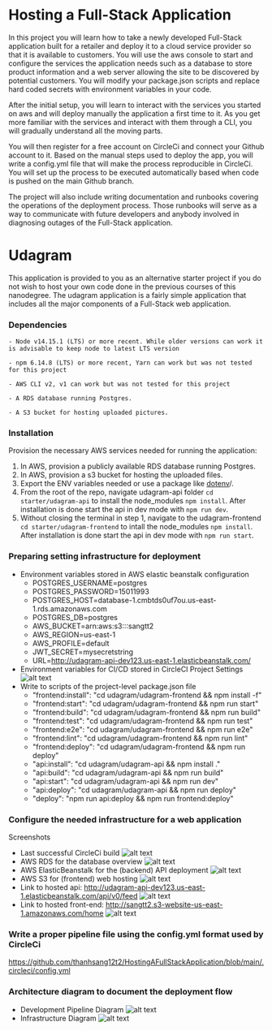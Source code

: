 # Hosting a Full-Stack Application

In this project you will learn how to take a newly developed Full-Stack application built for a retailer and deploy it to a cloud service provider so that it is available to customers. You will use the aws console to start and configure the services the application needs such as a database to store product information and a web server allowing the site to be discovered by potential customers. You will modify your package.json scripts and replace hard coded secrets with environment variables in your code.

After the initial setup, you will learn to interact with the services you started on aws and will deploy manually the application a first time to it. As you get more familiar with the services and interact with them through a CLI, you will gradually understand all the moving parts.

You will then register for a free account on CircleCi and connect your Github account to it. Based on the manual steps used to deploy the app, you will write a config.yml file that will make the process reproducible in CircleCi. You will set up the process to be executed automatically based when code is pushed on the main Github branch.

The project will also include writing documentation and runbooks covering the operations of the deployment process. Those runbooks will serve as a way to communicate with future developers and anybody involved in diagnosing outages of the Full-Stack application.

# Udagram

This application is provided to you as an alternative starter project if you do not wish to host your own code done in the previous courses of this nanodegree. The udagram application is a fairly simple application that includes all the major components of a Full-Stack web application.



### Dependencies

```
- Node v14.15.1 (LTS) or more recent. While older versions can work it is advisable to keep node to latest LTS version

- npm 6.14.8 (LTS) or more recent, Yarn can work but was not tested for this project

- AWS CLI v2, v1 can work but was not tested for this project

- A RDS database running Postgres.

- A S3 bucket for hosting uploaded pictures.

```
### Installation

Provision the necessary AWS services needed for running the application:

1. In AWS, provision a publicly available RDS database running Postgres. <Place holder for link to classroom article>
1. In AWS, provision a s3 bucket for hosting the uploaded files. <Place holder for tlink to classroom article>
1. Export the ENV variables needed or use a package like [dotenv](https://www.npmjs.com/package/dotenv)/.
1. From the root of the repo, navigate udagram-api folder `cd starter/udagram-api` to install the node_modules `npm install`. After installation is done start the api in dev mode with `npm run dev`.
1. Without closing the terminal in step 1, navigate to the udagram-frontend `cd starter/udagram-frontend` to intall the node_modules `npm install`. After installation is done start the api in dev mode with `npm run start`.

### Preparing setting infrastructure for deployment
- Environment variables stored in AWS elastic beanstalk configuration
    - POSTGRES_USERNAME=postgres
    - POSTGRES_PASSWORD=15011993
    - POSTGRES_HOST=database-1.cmbtds0uf7ou.us-east-1.rds.amazonaws.com
    - POSTGRES_DB=postgres
    - AWS_BUCKET=arn:aws:s3:::sangtt2
    - AWS_REGION=us-east-1
    - AWS_PROFILE=default
    - JWT_SECRET=mysecretstring
    - URL=http://udagram-api-dev123.us-east-1.elasticbeanstalk.com/
- Environment variables for CI/CD stored in CircleCI Project Settings
![alt text](https://github.com/thanhsang12t2/HostingAFullStackApplication/blob/main/udagram/doc/screenshots/ProjectSettingsCircleCI.png)
- Write to scripts of the project-level package.json file
    - "frontend:install": "cd udagram/udagram-frontend && npm install -f"
    - "frontend:start": "cd udagram/udagram-frontend && npm run start"
    - "frontend:build": "cd udagram/udagram-frontend && npm run build"
    - "frontend:test": "cd udagram/udagram-frontend && npm run test"
    - "frontend:e2e": "cd udagram/udagram-frontend && npm run e2e"
    - "frontend:lint": "cd udagram/udagram-frontend && npm run lint"
    - "frontend:deploy": "cd udagram/udagram-frontend && npm run deploy"
    - "api:install": "cd udagram/udagram-api && npm install ."
    - "api:build": "cd udagram/udagram-api && npm run build"
    - "api:start": "cd udagram/udagram-api && npm run dev"
    - "api:deploy": "cd udagram/udagram-api && npm run deploy"
    - "deploy": "npm run api:deploy && npm run frontend:deploy"    
### Configure the needed infrastructure for a web application
Screenshots
- Last successful CircleCi build
![alt text](https://github.com/thanhsang12t2/HostingAFullStackApplication/blob/main/udagram/doc/screenshots/buildCircleCI.png)
- AWS RDS for the database overview
![alt text](https://github.com/thanhsang12t2/HostingAFullStackApplication/blob/main/udagram/doc/screenshots/RDS.png)
- AWS ElasticBeanstalk for the (backend) API deployment
![alt text](https://github.com/thanhsang12t2/HostingAFullStackApplication/blob/main/udagram/doc/screenshots/ElasticBeanstalk.png)
- AWS S3 for (frontend) web hosting
![alt text](https://github.com/thanhsang12t2/HostingAFullStackApplication/blob/main/udagram/doc/screenshots/S3Bucket.png)
- Link to hosted api: http://udagram-api-dev123.us-east-1.elasticbeanstalk.com/api/v0/feed
![alt text](https://github.com/thanhsang12t2/HostingAFullStackApplication/blob/main/udagram/doc/screenshots/api.png)
- Link to hosted front-end: http://sangtt2.s3-website-us-east-1.amazonaws.com/home
![alt text](https://github.com/thanhsang12t2/HostingAFullStackApplication/blob/main/udagram/doc/screenshots/fontend.png)

### Write a proper pipeline file using the config.yml format used by CircleCi
https://github.com/thanhsang12t2/HostingAFullStackApplication/blob/main/.circleci/config.yml

### Architecture diagram to document the deployment flow
- Development Pipeline Diagram
![alt text](https://github.com/thanhsang12t2/HostingAFullStackApplication/blob/main/udagram/doc/screenshots/Pipeline.png)
- Infrastructure Diagram
![alt text](https://github.com/thanhsang12t2/HostingAFullStackApplication/blob/main/udagram/doc/screenshots/Infrastructure.png)

